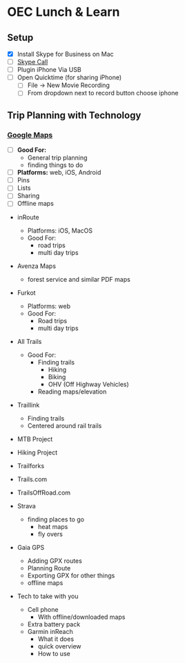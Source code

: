 # OEC Lunch &amp; Learn

## Setup

- [x] Install Skype for Business on Mac
- [ ] [Skype Call](https://sfmeet.statefarm.com/brian.kohles.tptu/OX228VEA)
- [ ] Plugin iPhone Via USB
- [ ] Open Quicktime (for sharing iPhone)
  - [ ] File -> New Movie Recording
  - [ ] From dropdown next to record button choose iphone

## Trip Planning with Technology

### [Google Maps](https://maps.google.com)

- [ ] **Good For:**
  - General trip planning
  - finding things to do
- [ ] **Platforms:** web, iOS, Android
- [ ] Pins
- [ ] Lists
- [ ] Sharing
- [ ] Offline maps

- inRoute
  - Platforms: iOS, MacOS
  - Good For:
    - road trips
    - multi day trips

- Avenza Maps
  - forest service and similar PDF maps

- Furkot
  - Platforms: web
  - Good For:
    - Road trips
    - multi day trips

- All Trails
  - Good For:
    - Finding trails
      - Hiking
      - Biking
      - OHV (Off Highway Vehicles)
    - Reading maps/elevation

- Traillink
  - Finding trails
  - Centered around rail trails

- MTB Project

- Hiking Project

- Trailforks

- Trails.com

- TrailsOffRoad.com

- Strava
  - finding places to go
    - heat maps
    - fly overs

- Gaia GPS
  - Adding GPX routes
  - Planning Route
  - Exporting GPX for other things
  - offline maps

- Tech to take with you
  - Cell phone
    - With offline/downloaded maps
  - Extra battery pack
  - Garmin inReach
    - What it does
    - quick overview
    - How to use
